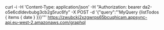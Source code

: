 curl -i -H 'Content-Type: application/json' -H "Authorization: bearer da2-o5e6cdldevbubg3cb2g5ruc6fy" -X POST -d '{"query":"'MyQuery {listTodos { items { date    }  }}}'"'  https://zwubckj2xzgwrps65bcuqhicam.appsync-api.eu-west-2.amazonaws.com/graphql


 